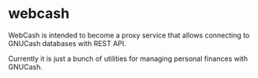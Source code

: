 # webcash
WebCash is intended to become a proxy service that allows connecting to GNUCash databases with REST API.

Currently it is just a bunch of utilities for managing personal finances with GNUCash.
